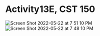 # Activity13E, CST 150
![Screen Shot 2022-05-22 at 7 51 10 PM](https://user-images.githubusercontent.com/89556340/169721806-e2965c37-18af-4428-a20f-52f486b12cc5.png)
![Screen Shot 2022-05-22 at 7 48 10 PM](https://user-images.githubusercontent.com/89556340/169721807-9ab4281c-d547-4c35-8694-fd3558b6dcea.png)
